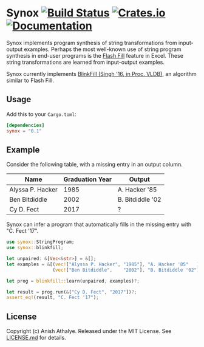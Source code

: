 # Synox [![Build Status](https://github.com/anishathalye/synox/actions/workflows/ci.yml/badge.svg)](https://github.com/anishathalye/synox/actions/workflows/ci.yml) [![Crates.io](https://img.shields.io/crates/v/synox.svg)](https://crates.io/crates/synox) [![Documentation](https://docs.rs/synox/badge.svg)](https://docs.rs/synox)

Synox implements program synthesis of string transformations from input-output
examples. Perhaps the most well-known use of string program synthesis in
end-user programs is the [Flash
Fill](https://support.microsoft.com/en-us/office/using-flash-fill-in-excel-3f9bcf1e-db93-4890-94a0-1578341f73f7)
feature in Excel. These string transformations are learned from input-output
examples.

Synox currently implements [BlinkFill (Singh '16, in Proc. VLDB)][blinkfill], an algorithm similar to Flash Fill.

## Usage

Add this to your `Cargo.toml`:

```toml
[dependencies]
synox = "0.1"
```

## Example

Consider the following table, with a missing entry in an output column.

| Name | Graduation Year | Output |
|---|---|---|
| Alyssa P. Hacker | 1985 | A. Hacker '85 |
| Ben Bitdiddle | 2002 | B. Bitdiddle '02 |
| Cy D. Fect | 2017 | ? |

Synox can infer a program that automatically fills in the missing entry with
"C. Fect '17".

```rust
use synox::StringProgram;
use synox::blinkfill;

let unpaired: &[Vec<&str>] = &[];
let examples = &[(vec!["Alyssa P. Hacker", "1985"], "A. Hacker '85"   ),
                 (vec!["Ben Bitdiddle",    "2002"], "B. Bitdiddle '02")];

let prog = blinkfill::learn(unpaired, examples)?;

let result = prog.run(&["Cy D. Fect", "2017"])?;
assert_eq!(result, "C. Fect '17");
```

## License

Copyright (c) Anish Athalye. Released under the MIT License. See
[LICENSE.md](LICENSE.md) for details.

[blinkfill]: http://www.vldb.org/pvldb/vol9/p816-singh.pdf

